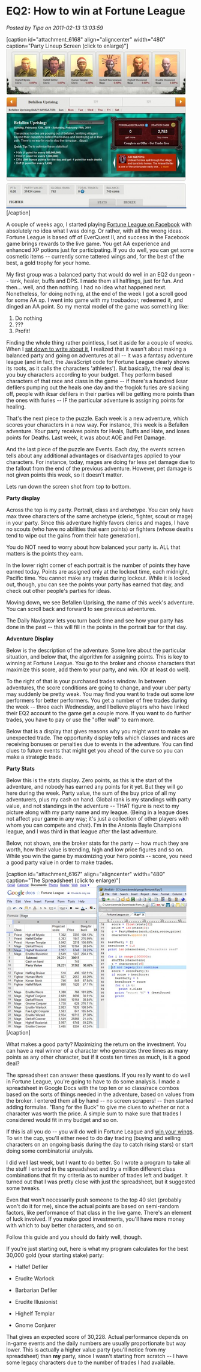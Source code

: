 # EQ2: How to win at Fortune League

*Posted by Tipa on 2011-02-13 13:03:59*

[caption id="attachment\_6168" align="aligncenter" width="480" caption="Party Lineup Screen (click to enlarge)"][![](../uploads/2011/02/Fullscreen-capture-2132011-120658-PM-480x423.jpg "Party Lineup Screen")](../uploads/2011/02/Fullscreen-capture-2132011-120658-PM.jpg)[/caption]

A couple of weeks ago, I started playing [Fortune League on Facebook](http://apps.facebook.com/fortuneleague/) with absolutely no idea what I was doing. Or rather, with all the wrong ideas. Fortune League is based off of EverQuest II, and success in the Facebook game brings rewards to the live game. You get AA experience and enhanced XP potions just for participating. If you do well, you can get some cosmetic items -- currently some tattered wings and, for the best of the best, a gold trophy for your home.

My first group was a balanced party that would do well in an EQ2 dungeon -- tank, healer, buffs and DPS. I made them all halflings, just for fun. And then... well, and then nothing. I had no idea what happened next. Nonetheless, for doing nothing, at the end of the week I got a scroll good for some AA xp. I went into game with my troubadour, redeemed it, and dinged an AA point. So my mental model of the game was something like:

1. Do nothing
2. ???
3. Profit!



Finding the whole thing rather pointless, I set it aside for a couple of weeks. When I [sat down to write about it](../index.php/2011/01/10/fortune-league-or-wall-street-raiders/), I realized that it wasn't about making a balanced party and going on adventures at all -- it was a fantasy adventure league (and in fact, the JavaScript code for Fortune League clearly shows its roots, as it calls the characters 'athletes'). But basically, the real deal is: you buy characters according to your budget. They perform based characters of that race and class in the game -- if there's a hundred iksar defilers pumping out the heals one day and the froglok furies are slacking off, people with iksar defilers in their parties will be getting more points than the ones with furies -- IF the particular adventure is assigning points for healing.

That's the next piece to the puzzle. Each week is a new adventure, which scores your characters in a new way. For instance, this week is a Befallen adventure. Your party receives points for Heals, Buffs and Hate, and loses points for Deaths. Last week, it was about AOE and Pet Damage.

And the last piece of the puzzle are Events. Each day, the events screen tells about any additional advantages or disadvantages applied to your characters. For instance, today, mages are doing far less pet damage due to the fallout from the end of the previous adventure. However, pet damage is not given points this week, so it doesn't matter.

Lets run down the screen shot from top to bottom.

**Party display**

Across the top is my party. Portrait, class and archetype. You can only have max three characters of the same archetype (cleric, fighter, scout or mage) in your party. Since this adventure highly favors clerics and mages, I have no scouts (who have no abilities that earn points) or fighters (whose deaths tend to wipe out the gains from their hate generation).

You do NOT need to worry about how balanced your party is. ALL that matters is the points they earn.

In the lower right corner of each portrait is the number of points they have earned today. Points are assigned only at the lockout time, each midnight, Pacific time. You cannot make any trades during lockout. While it is locked out, though, you can see the points your party has earned that day, and check out other people's parties for ideas.

Moving down, we see Befallen Uprising, the name of this week's adventure. You can scroll back and forward to see previous adventures.

The Daily Navigator lets you turn back time and see how your party has done in the past -- this will fill in the points in the portrait bar for that day.

**Adventure Display**

Below is the description of the adventure. Some lore about the particular situation, and below that, the algorithm for assigning points. This is key to winning at Fortune League. You go to the broker and choose characters that maximize this score, add them to your party, and win. (Or at least do well).

To the right of that is your purchased trades window. In between adventures, the score conditions are going to change, and your uber party may suddenly be pretty weak. You may find you want to trade out some low performers for better performers. You get a number of free trades during the week -- three each Wednesday, and I believe players who have linked their EQ2 account to the game get a couple more. If you want to do further trades, you have to pay or use the "offer wall" to earn more.

Below that is a display that gives reasons why you might want to make an unexpected trade. The opportunity display tells which classes and races are receiving bonuses or penalties due to events in the adventure. You can find clues to future events that might get you ahead of the curve so you can make a strategic trade.

**Party Stats**

Below this is the stats display. Zero points, as this is the start of the adventure, and nobody has earned any points for it yet. But they will go here during the week. Party value, the sum of the buy price of all my adventurers, plus my cash on hand. Global rank is my standings with party value, and not standings in the adventure -- THAT figure is next to my picture along with my party name and my league. (Being in a league does not affect your game in any way; it's just a collection of other players with whom you can compete and chat). I'm in the Antonia Bayle Champions league, and I was third in that league after the last adventure.

Below, not shown, are the broker stats for the party -- how much they are worth, how their value is trending, high and low price figures and so on. While you win the game by maximizing your hero points -- score, you need a good party value in order to make trades.

[caption id="attachment\_6167" align="aligncenter" width="480" caption="The Spreadsheet (click to enlarge)"][![](../uploads/2011/02/Fullscreen-capture-2132011-120302-PM-480x384.jpg "The Spreadsheet")](../uploads/2011/02/Fullscreen-capture-2132011-120302-PM.jpg)[/caption]

What makes a good party? Maximizing the return on the investment. You can have a real winner of a character who generates three times as many points as any other character, but if it costs ten times as much, is it a good deal?

The spreadsheet can answer these questions. If you really want to do well in Fortune League, you're going to have to do some analysis. I made a spreadsheet in Google Docs with the top ten or so class/race combos based on the sorts of things needed in the adventure, based on values from the broker. I entered them all by hand -- no screen scrapers! -- then started adding formulas. "Bang for the Buck" to give me clues to whether or not a character was worth the price. A simple sum to make sure that trades I considered would fit in my budget and so on.

If this is all you do -- you will do well in Fortune League and [win your wings](http://mmoquests.com/2011/02/12/tattered-wings-eq2/). To win the cup, you'll either need to do day trading (buying and selling characters on an ongoing basis during the day to catch rising stars) or start doing some combinatorial analysis.

I did well last week, but I want to do better. So I wrote a program to take all the stuff I entered in the spreadsheet and try a million different class combinations that fit my criteria as to number of trades left and budget. It turned out that I was pretty close with just the spreadsheet, but it suggested some tweaks.

Even that won't necessarily push someone to the top 40 slot (probably won't do it for me), since the actual points are based on semi-random factors, like performance of that class in the live game. There's an element of luck involved. If you make good investments, you'll have more money with which to buy better characters, and so on.

Follow this guide and you should do fairly well, though.

If you're just starting out, here is what my program calculates for the best 30,000 gold (your starting stake) party:


 * Halfef Defiler

 * Erudite Warlock

 * Barbarian Defiler

 * Erudite Illusionist

 * Highelf Templar

 * Gnome Conjurer




That gives an expected score of 30,228. Actual performance depends on in-game events and the daily numbers are usually proportionate but way lower. This is actually a higher value party (you'll notice from my spreadsheet) than **my** party, since I wasn't starting from scratch -- I have some legacy characters due to the number of trades I had available.

